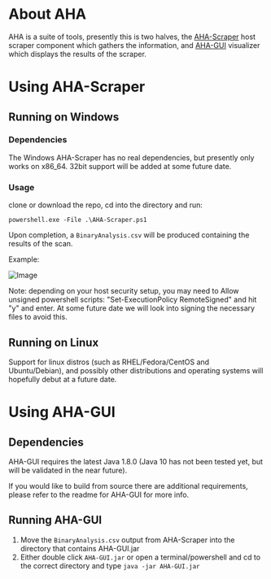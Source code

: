 # About AHA

AHA is a suite of tools, presently this is two halves, the [AHA-Scraper](https://github.com/ESIC-DA/AHA-Scraper) host scraper component which gathers the information, and [AHA-GUI](https://github.com/ESIC-DA/AHA-GUI) visualizer which displays the results of the scraper.

# Using AHA-Scraper

## Running on Windows

### Dependencies

The Windows AHA-Scraper has no real dependencies, but presently only works on x86_64. 32bit support will be added at some future date.

### Usage

clone or download the repo, cd into the directory and run:

```powershell.exe -File .\AHA-Scraper.ps1```

Upon completion, a `BinaryAnalysis.csv` will be produced containing the results of the scan.

Example:

![Image](https://esic-da.github.io/images/AHA-Scraper.png)

Note: depending on your host security setup, you may need to Allow unsigned powershell scripts: "Set-ExecutionPolicy RemoteSigned" and hit "y" and enter. At some future date we will look into signing the necessary files to avoid this.

## Running on Linux

Support for linux distros (such as RHEL/Fedora/CentOS and Ubuntu/Debian), and possibly other distributions and operating systems will hopefully debut at a future date.

# Using AHA-GUI

## Dependencies

AHA-GUI requires the latest Java 1.8.0 (Java 10 has not been tested yet, but will be validated in the near future).

If you would like to build from source there are additional requirements, please refer to the readme for AHA-GUI for more info.

## Running AHA-GUI

1. Move the `BinaryAnalysis.csv` output from AHA-Scraper into the directory that contains AHA-GUI.jar
1. Either double click `AHA-GUI.jar` or open a terminal/powershell and cd to the correct directory and type `java -jar AHA-GUI.jar`
